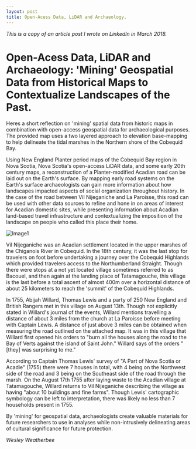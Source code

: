 ```yaml
---
layout: post
title: Open-Acess Data, LiDAR and Archaeology.
---
```


<i>This is a copy of an article post I wrote on LinkedIn in March 2018.</i>

# Open-Acess Data, LiDAR and Archaeology: 'Mining' Geospatial Data from Historical Maps to Contextualize Landscapes of the Past.

Heres a short reflection on 'mining' spatial data from historic maps in combination with open-access geospatial data for 
archaeological purposes. The provided map uses a two layered approach to elevation base-mapping to help delineate the tidal
marshes in the Northern shore of the Cobequid Bay.

Using New England Planter period maps of the Cobequid Bay region in Nova Scotia, Nova Scotia's open-access LiDAR data, and 
some early 20th century maps, a reconstruction of a Planter-modified Acadian road can be laid out on the Earth's surface. 
By mapping early road systems on the Earth's surface archaeologists can gain more information about how landscapes impacted
aspects of social organization throughout history. In the case of the road between Vil Nijeganiche and La Paroisse, this road 
can be used with other data sources to refine and hone in on areas of interest for Acadian domestic sites, while presenting 
information about Acadian land-based travel infrastructure and contextualizing the imposition of the landscape on people who 
called this place their home.

![Image1](/images/LaParoisse.jpg)

Vil Nijeganiche was an Acadian settlement located in the upper marshes of the Chiganois River in Cobequid. In the 18th century,
it was the last stop for travelers on foot before undertaking a journey over the Cobequid Highlands which provided travelers 
access to the Northumberland Straight. Though there were stops at a not yet located village sometimes referred to as Bacouel, 
and then again at the landing place of Tatamagouche, this village is the last before a total ascent of almost 400m over a 
horizontal distance of about 25 kilometers to reach the 'summit' of the Cobequid Highlands.

In 1755, Abijah Willard, Thomas Lewis and a party of 250 New England and British Rangers met in this village on August 13th. 
Though not explicitly stated in Willard's journal of the events, Willard mentions travelling a distance of about 3 miles from 
the church at La Paroisse before meeting with Captain Lewis. A distance of just above 3 miles can be obtained when measuring the 
road outlined on the attached map. It was in this village that Willard first opened his orders to "burn all the houses along the
road to the Bay of Verts against the island of Saint John." Willard says of the orders "[they] was surprising to me."

According to Captain Thomas Lewis' survey of "A Part of Nova Scotia or Acadie" (1755) there were 7 houses in total, with 4 
being on the Northwest side of the road and 3 being on the Southeast side of the road through the marsh. On the August 17th 1755 
after laying waste to the Acadian village at Tatamagouche, Willard returns to Vil Nijeganiche describing the village as having 
"about 10 buildings and fine farms". Though Lewis' cartographic symbology can be left to interpretation, there was likely no
less than 7 households present in 1755.

By 'mining' for geospatial data, archaeologists create valuable materials for future researchers to use in analyses while 
non-intrusively delineating areas of cultural significance for future protection.

<i>Wesley Weatherbee</i>

